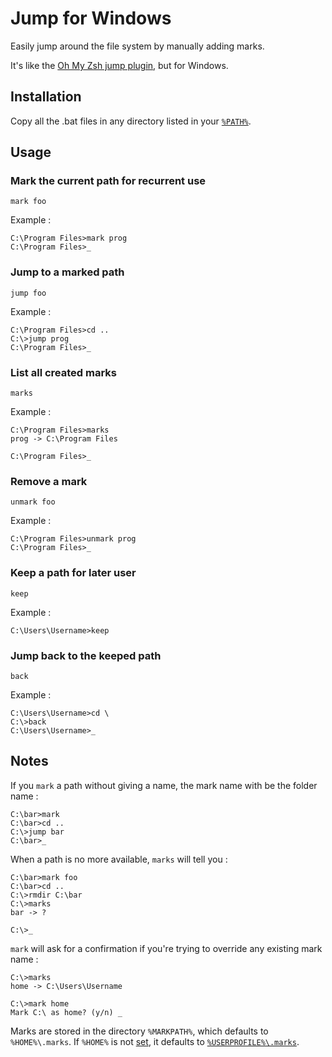 # Jump for Windows
Easily jump around the file system by manually adding marks.

It's like the [Oh My Zsh jump plugin](https://github.com/robbyrussell/oh-my-zsh/blob/master/plugins/jump/jump.plugin.zsh), but for Windows.

## Installation
Copy all the .bat files in any directory listed in your [`%PATH%`](https://en.wikipedia.org/wiki/PATH_(variable)#DOS.2C_OS.2F2.2C_and_Windows).

## Usage

### Mark the current path for recurrent use
```
mark foo
```
Example :
```
C:\Program Files>mark prog
C:\Program Files>_
```

### Jump to a marked path
```
jump foo
```
Example :
```
C:\Program Files>cd ..
C:\>jump prog
C:\Program Files>_
```

### List all created marks
```
marks
```
Example :
```
C:\Program Files>marks
prog -> C:\Program Files

C:\Program Files>_
```

### Remove a mark
```
unmark foo
```
Example :
```
C:\Program Files>unmark prog
C:\Program Files>_
```

### Keep a path for later user
```
keep
```
Example :
```
C:\Users\Username>keep
```

### Jump back to the keeped path
```
back
```
Example :
```
C:\Users\Username>cd \
C:\>back
C:\Users\Username>_
```

## Notes
If you `mark` a path without giving a name, the mark name with be the folder name :
```
C:\bar>mark
C:\bar>cd ..
C:\>jump bar
C:\bar>_
```
When a path is no more available, `marks` will tell you :
```
C:\bar>mark foo
C:\bar>cd ..
C:\>rmdir C:\bar
C:\>marks
bar -> ?

C:\>_
```
`mark` will ask for a confirmation if you're trying to override any existing mark name :
```
C:\>marks
home -> C:\Users\Username

C:\>mark home
Mark C:\ as home? (y/n) _
```
Marks are stored in the directory `%MARKPATH%`, which defaults to `%HOME%\.marks`. If `%HOME%` is not [set](http://www.computerhope.com/issues/ch000549.htm), it defaults to [`%USERPROFILE%\.marks`](https://en.wikipedia.org/wiki/Home_directory#Default_home_directory_per_operating_system).